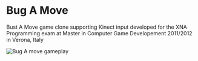 # Bug A Move

Bust A Move game clone supporting Kinect input developed for the XNA Programming exam at Master in Computer Game Developement 2011/2012 in Verona, Italy

![Bug A move gameplay](http://i3.codeplex.com/Download?ProjectName=bugamove&DownloadId=365129)

